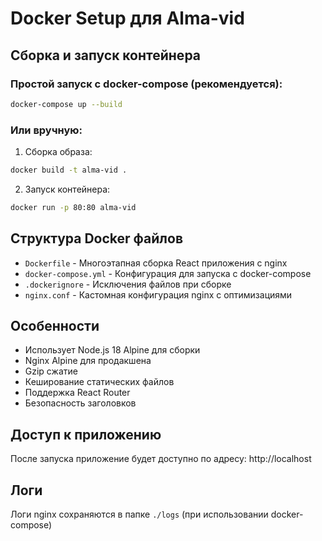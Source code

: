 # Docker Setup для Alma-vid

## Сборка и запуск контейнера

### Простой запуск с docker-compose (рекомендуется):

```bash
docker-compose up --build
```

### Или вручную:

1. Сборка образа:

```bash
docker build -t alma-vid .
```

2. Запуск контейнера:

```bash
docker run -p 80:80 alma-vid
```

## Структура Docker файлов

- `Dockerfile` - Многоэтапная сборка React приложения с nginx
- `docker-compose.yml` - Конфигурация для запуска с docker-compose
- `.dockerignore` - Исключения файлов при сборке
- `nginx.conf` - Кастомная конфигурация nginx с оптимизациями

## Особенности

- Использует Node.js 18 Alpine для сборки
- Nginx Alpine для продакшена
- Gzip сжатие
- Кеширование статических файлов
- Поддержка React Router
- Безопасность заголовков

## Доступ к приложению

После запуска приложение будет доступно по адресу: http://localhost

## Логи

Логи nginx сохраняются в папке `./logs` (при использовании docker-compose)
